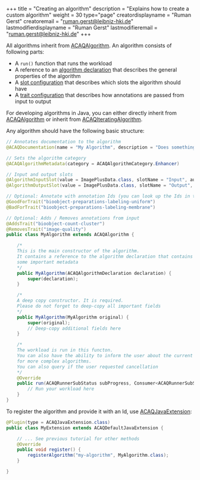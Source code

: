 +++
title = "Creating an algorithm"
description = "Explains how to create a custom algorithm"
weight = 30
type="page"
creatordisplayname = "Ruman Gerst"
creatoremail = "ruman.gerst@leibniz-hki.de"
lastmodifierdisplayname = "Ruman Gerst"
lastmodifieremail = "ruman.gerst@leibniz-hki.de"
+++

All algorithms inherit from [ACAQAlgorithm](/external/apidocs/org/hkijena/acaq5/api/algorithm/ACAQAlgorithm.html). An algorithm consists of following parts:

* A `run()` function that runs the workload
* A reference to an [algorithm declaration](/external/apidocs/org/hkijena/acaq5/api/algorithm/ACAQAlgorithmDeclaration.html) that describes the general properties of the algorithm
* A [slot configuration](/external/apidocs/org/hkijena/acaq5/api/data/ACAQSlotConfiguration.html) that describes which slots the algorithm should have
* A [trait configuration](/external/apidocs/org/hkijena/acaq5/api/data/traits/ACAQTraitConfiguration.html) that describes how annotations are passed from input to output

For developing algorithms in Java, you can either directly inherit from [ACAQAlgorithm](/external/apidocs/org/hkijena/acaq5/api/algorithm/ACAQAlgorithm.html) or inherit from [ACAQIteratingAlgorithm](/external/apidocs/org/hkijena/acaq5/api/algorithm/ACAQIteratingAlgorithm.html).

Any algorithm should have the following basic structure:

```java
// Annotates documentation to the algorithm
@ACAQDocumentation(name = "My Algorithm", description = "Does something")

// Sets the algorithm category
@ACAQAlgorithmMetadata(category = ACAQAlgorithmCategory.Enhancer)

// Input and output slots
@AlgorithmInputSlot(value = ImagePlusData.class, slotName = "Input", autoCreate = true)
@AlgorithmOutputSlot(value = ImagePlusData.class, slotName = "Output", autoCreate = true)

// Optional: Annotate with annotation Ids (you can look up the Ids in the plugin manager)
@GoodForTrait("bioobject-preparations-labeling-uniform")
@BadForTrait("bioobject-preparations-labeling-membrane")

// Optional: Adds / Removes annotations from input
@AddsTrait("bioobject-count-cluster")
@RemovesTrait("image-quality")
public class MyAlgorithm extends ACAQAlgorithm {

    /*
    This is the main constructor of the algorithm.
    It contains a reference to the algorithm declaration that contains
    some important metadata
    */
    public MyAlgorithm(ACAQAlgorithmDeclaration declaration) {
        super(declaration);
    }

    /*
    A deep copy constructor. It is required.
    Please do not forget to deep-copy all important fields
    */
    public MyAlgorithm(MyAlgorithm original) {
        super(original);
        // Deep-copy additional fields here
    }

    /*
    The workload is run in this functon.
    You can also have the ability to inform the user about the current algorithm status
    for more complex algorithms.
    You can also query if the user requested cancellation
    */
    @Override
    public run(ACAQRunnerSubStatus subProgress, Consumer<ACAQRunnerSubStatus> algorithmProgress, Supplier<Boolean> isCancelled) {
        // Run your workload here
    }
}
```

To register the algorithm and provide it with an Id, use [ACAQJavaExtension](/external/apidocs/org/hkijena/acaq5/ACAQJavaExtension.html):

```java
@Plugin(type = ACAQJavaExtension.class)
public class MyExtension extends ACAQDefaultJavaExtension {

    // ... See previous tutorial for other methods
    @Override
    public void register() {
        registerAlgorithm("my-algorithm", MyAlgorithm.class);
    }

}
```
